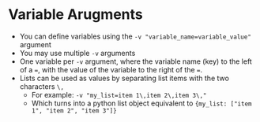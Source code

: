 # Variable Arugments

- You can define variables using the `-v "variable_name=variable_value"` argument
- You may use multiple `-v` arguments
- One variable per `-v` argument, where the variable name (key) to the left of a `=`, with the value of the variable to the right of the `=`.
- Lists can be used as values by separating list items with the two characters `\,`
  - For example: `-v "my_list=item 1\,item 2\,item 3\,"`
  - Which turns into a python list object equivalent to `{my_list: ["item 1", "item 2", "item 3"]}`